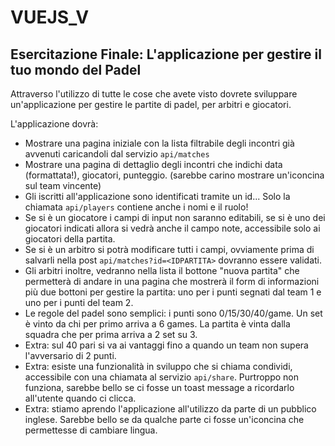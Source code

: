 # VUEJS_V

## Esercitazione Finale: L'applicazione per gestire il tuo mondo del Padel

Attraverso l'utilizzo di tutte le cose che avete visto dovrete sviluppare un'applicazione per gestire le partite di padel, per arbitri e giocatori.

L'applicazione dovrà:

-   Mostrare una pagina iniziale con la lista filtrabile degli incontri già avvenuti caricandoli dal servizio `api/matches`
-   Mostrare una pagina di dettaglio degli incontri che indichi data (formattata!), giocatori, punteggio. (sarebbe carino mostrare un'iconcina sul team vincente)
-   Gli iscritti all'applicazione sono identificati tramite un id... Solo la chiamata `api/players` contiene anche i nomi e il ruolo!
-   Se si è un giocatore i campi di input non saranno editabili, se si è uno dei giocatori indicati allora si vedrà anche il campo note, accessibile solo ai giocatori della partita.
-   Se si è un arbitro si potrà modificare tutti i campi, ovviamente prima di salvarli nella post `api/matches?id=<IDPARTITA>` dovranno essere validati.
-   Gli arbitri inoltre, vedranno nella lista il bottone "nuova partita" che permetterà di andare in una pagina che mostrerà il form di informazioni più due bottoni per gestire la partita: uno per i punti segnati dal team 1 e uno per i punti del team 2.
-   Le regole del padel sono semplici: i punti sono 0/15/30/40/game. Un set è vinto da chi per primo arriva a 6 games. La partita è vinta dalla squadra che per prima arriva a 2 set su 3.
-   Extra: sul 40 pari si va ai vantaggi fino a quando un team non supera l'avversario di 2 punti.
-   Extra: esiste una funzionalità in sviluppo che si chiama condividi, accessibile con una chiamata al servizio `api/share`. Purtroppo non funziona, sarebbe bello se ci fosse un toast message a ricordarlo all'utente quando ci clicca.
-   Extra: stiamo aprendo l'applicazione all'utilizzo da parte di un pubblico inglese. Sarebbe bello se da qualche parte ci fosse un'iconcina che permettesse di cambiare lingua.
